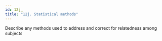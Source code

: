 ```yaml
---
id: 12j_
title: "12j. Statistical methods"
---
```

Describe any methods used to address and correct for relatedness among subjects